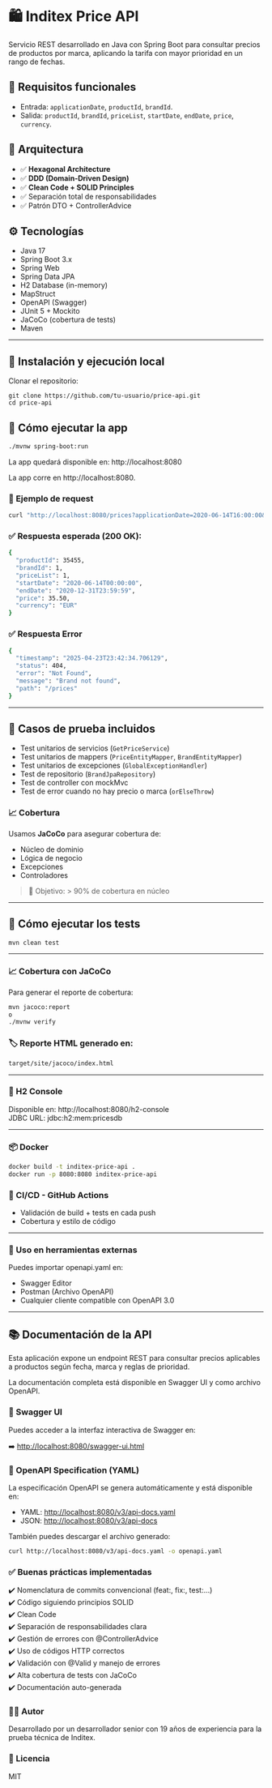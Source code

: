 # 🛍️ Inditex Price API

Servicio REST desarrollado en Java con Spring Boot para consultar precios de productos por marca, aplicando la tarifa con mayor prioridad en un rango de fechas.

## 📌 Requisitos funcionales

- Entrada: `applicationDate`, `productId`, `brandId`.
- Salida: `productId`, `brandId`, `priceList`, `startDate`, `endDate`, `price`, `currency`.

## 🧱 Arquitectura

- ✅ **Hexagonal Architecture**
- ✅ **DDD (Domain-Driven Design)**
- ✅ **Clean Code + SOLID Principles**
- ✅ Separación total de responsabilidades
- ✅ Patrón DTO + ControllerAdvice

## ⚙️ Tecnologías

- Java 17
- Spring Boot 3.x
- Spring Web
- Spring Data JPA
- H2 Database (in-memory)
- MapStruct
- OpenAPI (Swagger) 
- JUnit 5 + Mockito
- JaCoCo (cobertura de tests)
- Maven


---

## 🧰 Instalación y ejecución local


Clonar el repositorio:
```bach
git clone https://github.com/tu-usuario/price-api.git
cd price-api
```

## 🚀 Cómo ejecutar la app

```bash
./mvnw spring-boot:run
```
La app quedará disponible en:
http://localhost:8080


La app corre en http://localhost:8080.

### 🧪 Ejemplo de request

```bash
curl "http://localhost:8080/prices?applicationDate=2020-06-14T16:00:00&productId=35455&brandId=1"
```

### ✅ Respuesta esperada (200 OK):
```bash
{
  "productId": 35455,
  "brandId": 1,
  "priceList": 1,
  "startDate": "2020-06-14T00:00:00",
  "endDate": "2020-12-31T23:59:59",
  "price": 35.50,
  "currency": "EUR"
}
```
### ✅ Respuesta Error
```bash
{
  "timestamp": "2025-04-23T23:42:34.706129",
  "status": 404,
  "error": "Not Found",
  "message": "Brand not found",
  "path": "/prices"
}
```

---

## 🧪 Casos de prueba incluidos

- Test unitarios de servicios (`GetPriceService`)
- Test unitarios de mappers (`PriceEntityMapper`, `BrandEntityMapper`)
- Test unitarios de excepciones (`GlobalExceptionHandler`)
- Test de repositorio (`BrandJpaRepository`)
- Test de controller con mockMvc
- Test de error cuando no hay precio o marca (`orElseThrow`)

### 📈 Cobertura

Usamos **JaCoCo** para asegurar cobertura de:
- Núcleo de dominio
- Lógica de negocio
- Excepciones
- Controladores

> 🎯 Objetivo: > 90% de cobertura en núcleo

---

## 🧪 Cómo ejecutar los tests

```bash
mvn clean test
```

---
### 📈 Cobertura con JaCoCo
Para generar el reporte de cobertura:

```bash
mvn jacoco:report 
o
./mvnw verify
```

### 🏷️ Reporte HTML generado en:
```bash
target/site/jacoco/index.html
```
---
### 📂 H2 Console
Disponible en: http://localhost:8080/h2-console
<br>JDBC URL: jdbc:h2:mem:pricesdb

---
### 📦 Docker
```bash
docker build -t inditex-price-api .
docker run -p 8080:8080 inditex-price-api
```
### 📡 CI/CD - GitHub Actions
- Validación de build + tests en cada push
- Cobertura y estilo de código
---
### 🔹 Uso en herramientas externas
Puedes importar openapi.yaml en:

- Swagger Editor
- Postman (Archivo OpenAPI)
- Cualquier cliente compatible con OpenAPI 3.0

---
## 📚 Documentación de la API

Esta aplicación expone un endpoint REST para consultar precios aplicables a productos según fecha, marca y reglas de prioridad.

La documentación completa está disponible en Swagger UI y como archivo OpenAPI.

### 🔹 Swagger UI

Puedes acceder a la interfaz interactiva de Swagger en:

➡️ [http://localhost:8080/swagger-ui.html](http://localhost:8080/swagger-ui.html)

### 🔹 OpenAPI Specification (YAML)

La especificación OpenAPI se genera automáticamente y está disponible en:

- YAML: [http://localhost:8080/v3/api-docs.yaml](http://localhost:8080/v3/api-docs.yaml)
- JSON: [http://localhost:8080/v3/api-docs](http://localhost:8080/v3/api-docs)

También puedes descargar el archivo generado:

```bash
curl http://localhost:8080/v3/api-docs.yaml -o openapi.yaml
```

### ✅ Buenas prácticas implementadas
✔️ Nomenclatura de commits convencional (feat:, fix:, test:...)<br>
✔️ Código siguiendo principios SOLID<br>
✔️ Clean Code<br>
✔️ Separación de responsabilidades clara<br>
✔️ Gestión de errores con @ControllerAdvice<br>
✔️ Uso de códigos HTTP correctos<br>
✔️ Validación con @Valid y manejo de errores<br>
✔️ Alta cobertura de tests con JaCoCo<br>
✔️ Documentación auto-generada

### 👨‍💻 Autor
Desarrollado por un desarrollador senior con 19 años de experiencia para la prueba técnica de Inditex.

### 📝 Licencia
MIT